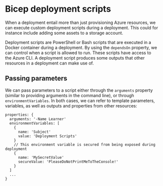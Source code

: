 # Bicep deployment scripts
When a deployment entail more than just provisioning Azure resources, we can execute custom deployment scripts during a deployment.
This could for instance include adding some assets to a storage account.

Deployment scripts are PowerShell or Bash scripts that are executed in a Docker container during a deployment.
By using the `dependsOn` property, we can control when a script is allowed to run.
These scripts have access to the Azure CLI.
A deployment script produces some outputs that other resources in a deployment can make use of.

## Passing parameters
We can pass parameters to a script either through the `arguments` property (similar to providing arguments in the command line), or through `environmentVariables`. In both cases, we can refer to template parameters, variables, as well as outputs and properties from other resources:

```bicep
properties: {
  arguments: '-Name Learner'
  environmentVariables: [
    {
      name: 'Subject'
      value: 'Deployment Scripts'
    }
    // This environment variable is secured from being exposed during deployment
    {
      name: 'MySecretValue'
      secureValue: 'PleaseDoNotPrintMeToTheConsole!'
    }
  ]
  ...
}
```
